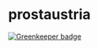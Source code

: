 # prostaustria

[![Greenkeeper badge](https://badges.greenkeeper.io/donofriov/prostaustria.svg)](https://greenkeeper.io/)
